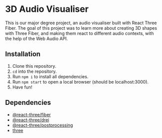 # 3D Audio Visualiser

This is our major degree project, an audio visualiser built with React Three Fiber.
The goal of this project was to learn more about creating 3D shapes with Three Fiber, and making them react to different audio contexts, with the help of the Web Audio API.

## Installation

1. Clone this repository.
2. `cd` into the repository.
3. Run `npm i` to install all dependencies.
4. Run `npm start` to open a local browser (should be localhost:3000).
5. Have fun!

## Dependencies

- [@react-three/fiber](https://github.com/pmndrs/react-three-fiber)
- [@react-three/drei](https://github.com/pmndrs/drei)
- [@react-three/postprocessing](https://github.com/pmndrs/react-postprocessing)
- [three](https://threejs.org/)
